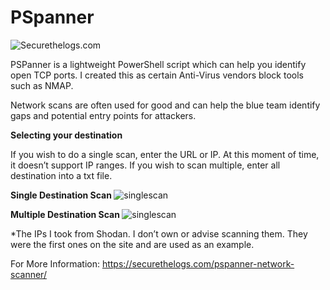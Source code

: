 # PSpanner

![Securethelogs.com](https://ctrla1tdel.files.wordpress.com/2020/01/image-37.png)


PSPanner is a lightweight PowerShell script which can help you identify open TCP ports. I created this as certain Anti-Virus vendors block tools such as NMAP.

Network scans are often used for good and can help the blue team identify gaps and potential entry points for attackers.

<b>Selecting your destination</b>

If you wish to do a single scan, enter the URL or IP. At this moment of time, it doesn’t support IP ranges. If you wish to scan multiple, enter all destination into a txt file.

<b>Single Destination Scan </b>
![singlescan](https://ctrla1tdel.files.wordpress.com/2020/01/singlescan.gif?w=454&zoom=2)

<b>Multiple Destination Scan </b>
![singlescan](https://ctrla1tdel.files.wordpress.com/2020/01/txtscan.gif?w=567&zoom=2)

*The IPs I took from Shodan. I don’t own or advise scanning them.
They were the first ones on the site and are used as an example.

For More Information: https://securethelogs.com/pspanner-network-scanner/
